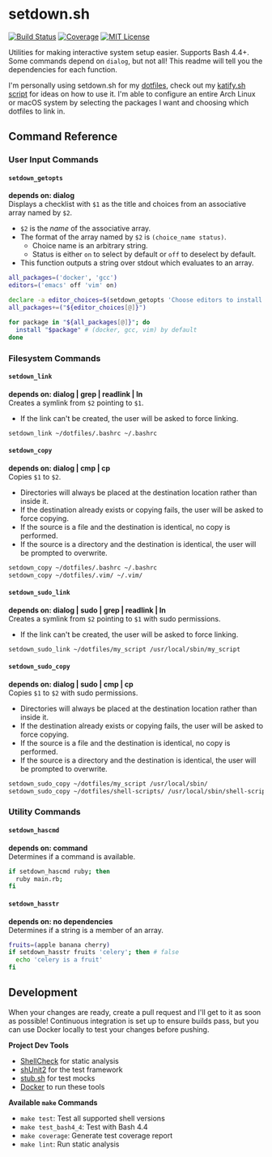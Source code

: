 # setdown.sh

[![Build Status][build-badge]][build-link] [![Coverage][coverage-badge]][coverage-link] [![MIT License][license-badge]](LICENSE.md)

Utilities for making interactive system setup easier. Supports Bash 4.4+. Some commands depend on `dialog`, but not all! This readme will tell you the dependencies for each function.

I'm personally using setdown.sh for my [dotfiles](https://github.com/codehearts/dotfiles), check out my [katify.sh script](https://github.com/codehearts/dotfiles/blob/master/katify.sh) for ideas on how to use it. I'm able to configure an entire Arch Linux or macOS system by selecting the packages I want and choosing which dotfiles to link in.

## Command Reference

### User Input Commands

#### `setdown_getopts`

**depends on: dialog**  
Displays a checklist with `$1` as the title and choices from an associative array named by `$2`.

- `$2` is the _name_ of the associative array.
- The format of the array named by `$2` is `(choice_name status)`.
  - Choice name is an arbitrary string.
  - Status is either `on` to select by default or `off` to deselect by default.
- This function outputs a string over stdout which evaluates to an array.

```bash
all_packages=('docker', 'gcc')
editors=('emacs' off 'vim' on)

declare -a editor_choices=$(setdown_getopts 'Choose editors to install' editors)
all_packages+=("${editor_choices[@]}")

for package in "${all_packages[@]}"; do
  install "$package" # (docker, gcc, vim) by default
done
```

### Filesystem Commands

#### `setdown_link`

**depends on: dialog | grep | readlink | ln**  
Creates a symlink from `$2` pointing to `$1`.

- If the link can't be created, the user will be asked to force linking.

```bash
setdown_link ~/dotfiles/.bashrc ~/.bashrc
```

#### `setdown_copy`

**depends on: dialog | cmp | cp**  
Copies `$1` to `$2`.

- Directories will always be placed at the destination location rather than inside it.
- If the destination already exists or copying fails, the user will be asked to force copying.
- If the source is a file and the destination is identical, no copy is performed.
- If the source is a directory and the destination is identical, the user will be prompted to overwrite.

```bash
setdown_copy ~/dotfiles/.bashrc ~/.bashrc
setdown_copy ~/dotfiles/.vim/ ~/.vim/
```

#### `setdown_sudo_link`

**depends on: dialog | sudo | grep | readlink | ln**  
Creates a symlink from `$2` pointing to `$1` with sudo permissions.

- If the link can't be created, the user will be asked to force linking.

```bash
setdown_sudo_link ~/dotfiles/my_script /usr/local/sbin/my_script
```

#### `setdown_sudo_copy`

**depends on: dialog | sudo | cmp | cp**  
Copies `$1` to `$2` with sudo permissions.

- Directories will always be placed at the destination location rather than inside it.
- If the destination already exists or copying fails, the user will be asked to force copying.
- If the source is a file and the destination is identical, no copy is performed.
- If the source is a directory and the destination is identical, the user will be prompted to overwrite.

```bash
setdown_sudo_copy ~/dotfiles/my_script /usr/local/sbin/
setdown_sudo_copy ~/dotfiles/shell-scripts/ /usr/local/sbin/shell-scripts
```

### Utility Commands

#### `setdown_hascmd`

**depends on: command**  
Determines if a command is available.

```bash
if setdown_hascmd ruby; then
  ruby main.rb;
fi
```

#### `setdown_hasstr`

**depends on: no dependencies**  
Determines if a string is a member of an array.

```bash
fruits=(apple banana cherry)
if setdown_hasstr fruits 'celery'; then # false
  echo 'celery is a fruit'
fi
```

## Development

When your changes are ready, create a pull request and I'll get to it as soon as possible! Continuous integration is set up to ensure builds pass, but you can use Docker locally to test your changes before pushing.

**Project Dev Tools**  
- [ShellCheck](https://github.com/koalaman/shellcheck) for static analysis
- [shUnit2](https://github.com/kward/shunit2) for the test framework
- [stub.sh](https://github.com/jimeh/stub.sh) for test mocks
- [Docker](https://www.docker.com) to run these tools

**Available `make` Commands**  
- `make test`: Test all supported shell versions
- `make test_bash4_4`: Test with Bash 4.4
- `make coverage`: Generate test coverage report
- `make lint`: Run static analysis

[coverage-badge]: https://codecov.io/gh/codehearts/setdown.sh/branch/master/graph/badge.svg
[coverage-link]:  https://codecov.io/gh/codehearts/setdown.sh
[license-badge]:  https://img.shields.io/badge/license-MIT-007EC7.svg
[build-badge]:    https://travis-ci.org/codehearts/setdown.sh.svg?branch=master
[build-link]:     https://travis-ci.org/codehearts/setdown.sh
